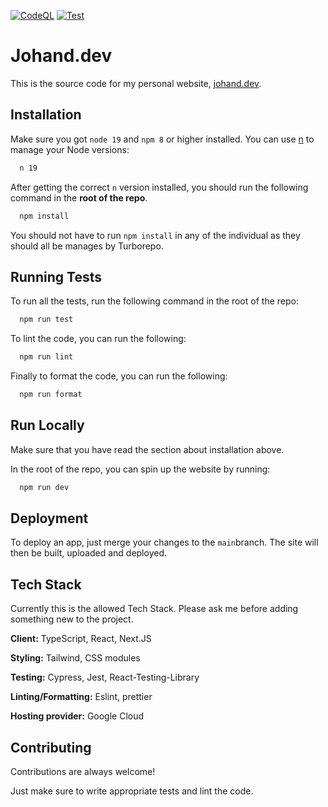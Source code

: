 [![CodeQL](https://github.com/Johannes-Andersen/Johand/actions/workflows/codeql-analysis.yml/badge.svg)](https://github.com/Johannes-Andersen/Johand/actions/workflows/codeql-analysis.yml)
[![Test](https://github.com/Johannes-Andersen/Johand/actions/workflows/test.yml/badge.svg)](https://github.com/Johannes-Andersen/Johand/actions/workflows/test.yml)

# Johand.dev

This is the source code for my personal website, [johand.dev](https://johand.dev).

## Installation

Make sure you got `node 19` and `npm 8` or higher installed.
You can use [n](https://github.com/tj/n) to manage your Node versions:

```bash
  n 19
```

After getting the correct `n` version installed, you should run the following command in the **root of the repo**.

```bash
  npm install
```

You should not have to run `npm install` in any of the individual as they should all be manages by Turborepo.

## Running Tests

To run all the tests, run the following command in the root of the repo:

```bash
  npm run test
```

To lint the code, you can run the following:

```bash
  npm run lint
```

Finally to format the code, you can run the following:

```bash
  npm run format
```

## Run Locally

Make sure that you have read the section about installation above.

In the root of the repo, you can spin up the website by running:

```bash
  npm run dev
```

## Deployment

To deploy an app, just merge your changes to the `main`branch. The site will then be built, uploaded and deployed.

## Tech Stack

Currently this is the allowed Tech Stack. Please ask me before adding something new to the project.

**Client:** TypeScript, React, Next.JS

**Styling:** Tailwind, CSS modules

**Testing:** Cypress, Jest, React-Testing-Library

**Linting/Formatting:** Eslint, prettier

**Hosting provider:** Google Cloud

## Contributing

Contributions are always welcome!

Just make sure to write appropriate tests and lint the code.
